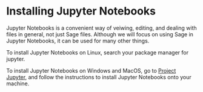 # Installing Jupyter Notebooks

Jupyter Notebooks is a convenient way of veiwing, editing, and dealing with files in general, not just Sage files.  Although we will focus on using Sage in Jupyter Notebooks, it can be used for many other things.  

To install Jupyter Notebooks on Linux, search your package manager for jupyter.

To install Jupyter Notebooks on Windows and MacOS, go to [Project Jupyter](https://jupyter.org/install), and follow the instructions to install Jupyter
Notebooks onto your machine.
